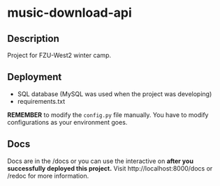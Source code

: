 # music-download-api

## Description

Project for FZU-West2 winter camp.

## Deployment

+ SQL database (MySQL was used when the project was developing)
+ requirements.txt

**REMEMBER** to modify the `config.py` file manually. You have to modify configurations as your environment goes.

## Docs
Docs are in the /docs or you can use the interactive on **after you successfully deployed this project.**
Visit http://localhost:8000/docs or /redoc for more information.
